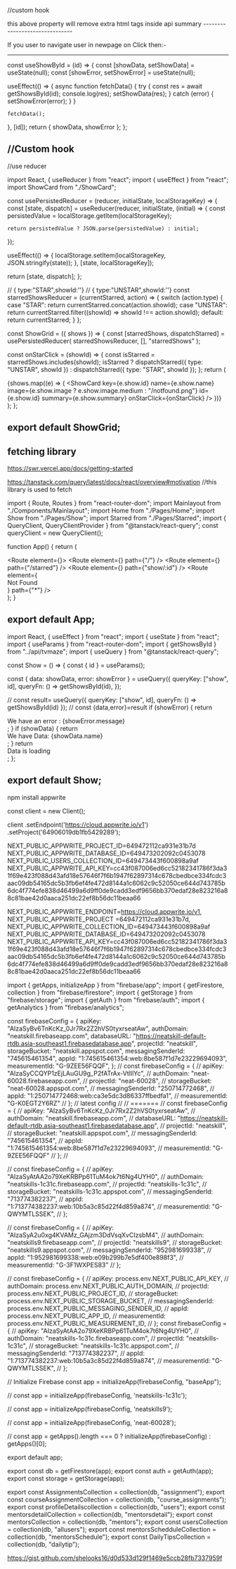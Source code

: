 //custom hook
  <div dangerouslySetInnerHTML={{ __html: summary }} />
  this above property will remove extra html tags inside api summary
-------------------------------

  If you user to navigate user in newpage on Click then:-

--------------------------------

const useShowById = (id) => {
  const [showData, setShowData] = useState(null);
  const [showError, setShowError] = useState(null);

  useEffect(() => {
    async function fetchData() {
      try {
        const res = await getShowsById(id);
        console.log(res);
        setShowData(res);
      } catch (error) {
        setShowError(error);
      }
    }

    fetchData();
  }, [id]);
  return { showData, showError };
};

//Custom hook
--------------------------------------
//use reducer

import React, { useReducer } from "react";
import { useEffect } from "react";
import ShowCard from "./ShowCard";

const usePersistedReducer = (reducer, initialState, localStorageKey) => {
  const [state, dispatch] = useReducer(reducer, initialState, (initial) => {
    const persistedValue = localStorage.getItem(localStorageKey);

    return persistedValue ? JSON.parse(persistedValue) : initial;
  });

  useEffect(() => {
    localStorage.setItem(localStorageKey, JSON.stringify(state));
  }, [state, localStorageKey]);

  return [state, dispatch];
};

// { type:"STAR",showId:''}
// { type:"UNSTAR",showId:''}
const starredShowsReducer = (currentStarred, action) => {
  switch (action.type) {
    case "STAR":
      return currentStarred.concat(action.showId);
    case "UNSTAR":
      return currentStarred.filter((showId) => showId !== action.showId);
    default:
      return currentStarred;
  }
};

const ShowGrid = ({ shows }) => {
  const [starredShows, dispatchStarred] = usePersistedReducer(
    starredShowsReducer,
    [],
    "starredShows"
  );

  const onStarClick = (showId) => {
    const isStarred = starredShows.includes(showId);
    isStarred
      ? dispatchStarred({ type: "UNSTAR", showId })
      : dispatchStarred({ type: "STAR", showId });
  };
  return (
    <div className="shows">
      {shows.map((e) => (
        <ShowCard
          key={e.show.id}
          name={e.show.name}
          image={e.show.image ? e.show.image.medium : "/notfound.png"}
          id={e.show.id}
          summary={e.show.summary}
          onStarClick={onStarClick}
        />
      ))}
    </div>
  );
};

export default ShowGrid;
-----------------------------------------

## fetching library

https://swr.vercel.app/docs/getting-started

https://tanstack.com/query/latest/docs/react/overview#motivation       //this library is used to fetch


import { Route, Routes } from "react-router-dom";
import Mainlayout from "./Components/Mainlayout";
import Home from "./Pages/Home";
import Show from "./Pages/Show";
import Starred from "./Pages/Starred";
import { QueryClient, QueryClientProvider } from "@tanstack/react-query";
const queryClient = new QueryClient();

function App() {
  return (
    <div className="App">
      <QueryClientProvider client={queryClient}>
        <Routes>
          <Route element={<Mainlayout />}>
            <Route element={<Home />} path={"/"} />
            <Route element={<Starred />} path={"/starred"} />
            <Route element={<Show />} path={"show/:id"} />
          </Route>
          <Route element={<div>Not Found</div>} path={"*"} />
        </Routes>
      </QueryClientProvider>
    </div>
  );
}

export default App;
---------------------------------------
import React, { useEffect } from "react";
import { useState } from "react";
import { useParams } from "react-router-dom";
import { getShowsById } from "../api/tvmaze";
import { useQuery } from "@tanstack/react-query";

const Show = () => {
  const { id } = useParams();

  const { data: showData, error: showError } = useQuery({
    queryKey: ["show", id],
    queryFn: () => getShowsById(id),
  });

  //  const result= useQuery({ queryKey: ["show", id], queryFn: () => getShowsById(id) });
  //  const {data,error}=result
  if (showError) {
    return <div>We have an error : {showError.message}</div>;
  }
  if (showData) {
    return <div>We have Data: {showData.name}</div>;
  }
  return <div>Data is loading </div>;
};

export default Show;
--------------------------------------




npm install appwrite


const client = new Client();

<!-- Init your SDK
Now that you've downloaded the SDK, it's time to initialze it. Use your project ID, which can be found in your project settings page. -->

client
    .setEndpoint('https://cloud.appwrite.io/v1')
    .setProject('64906019db1fb5429289');





NEXT_PUBLIC_APPWRITE_PROJECT_ID=649472112ca931e31b7d
NEXT_PUBLIC_APPWRITE_DATABASE_ID=649473202092c0453078
NEXT_PUBLIC_USERS_COLLECTION_ID=649473443f600898a9af
NEXT_PUBLIC_APPWRITE_API_KEY=cc43f087006ed6cc52182341786f3da31f69e423f088d43afd18e57646f7f6b1947f62897314c678cbedbce334fcdc3aac09db54165dc5b3fb6ef4fe472d8144a1c6062c9c52050ce644d743785b6dc4f774efe838d46499a6d9ff0de9cadd3edf9656bb370edaf28e823216a88c81bae42d0aaca251dc22ef8b56dc11beaa66

NEXT_PUBLIC_APPWRITE_ENDPOINT=https://cloud.appwrite.io/v1,
 NEXT_PUBLIC_APPWRITE_PROJECT =649472112ca931e31b7d,
NEXT_PUBLIC_APPWRITE_COLLECTION_ID=649473443f600898a9af
NEXT_PUBLIC_APPWRITE_DATABASE_ID=649473202092c0453078
NEXT_PUBLIC_APPWRITE_API_KEY=cc43f087006ed6cc52182341786f3da31f69e423f088d43afd18e57646f7f6b1947f62897314c678cbedbce334fcdc3aac09db54165dc5b3fb6ef4fe472d8144a1c6062c9c52050ce644d743785b6dc4f774efe838d46499a6d9ff0de9cadd3edf9656bb370edaf28e823216a88c81bae42d0aaca251dc22ef8b56dc11beaa66



























import { getApps, initializeApp } from "firebase/app";
import { getFirestore, collection } from "firebase/firestore";
import { getStorage } from "firebase/storage";
import { getAuth } from "firebase/auth";
import { getAnalytics } from "firebase/analytics";

const firebaseConfig = {
  apiKey: "AIzaSyBv6TnKcKz_0Jr7Rx2Z2hVS0tyxrseatAw",
  authDomain: "neatskill.firebaseapp.com",
  databaseURL:
    "https://neatskill-default-rtdb.asia-southeast1.firebasedatabase.app",
  projectId: "neatskill",
  storageBucket: "neatskill.appspot.com",
  messagingSenderId: "745615461354",
  appId: "1:745615461354:web:8be587f1d7e23229694093",
  measurementId: "G-9ZEE56FQQF",
};
// const firebaseConfig = {
//   apiKey: "AIzaSyCCQYP1zEjLAuGU9g_P2fATrAx-VtlIlYc",
//   authDomain: "neat-60028.firebaseapp.com",
//   projectId: "neat-60028",
//   storageBucket: "neat-60028.appspot.com",
//   messagingSenderId: "250714772468",
//   appId: "1:250714772468:web:ca3e5dc3d86337ffbedfa1",
//   measurementId: "G-K0EGT2Y6RZ"
// };
// latest config
//
// =======
// const firebaseConfig = {
//   apiKey: "AIzaSyBv6TnKcKz_0Jr7Rx2Z2hVS0tyxrseatAw",
//   authDomain: "neatskill.firebaseapp.com",
//   databaseURL: "https://neatskill-default-rtdb.asia-southeast1.firebasedatabase.app",
//   projectId: "neatskill",
//   storageBucket: "neatskill.appspot.com",
//   messagingSenderId: "745615461354",
//   appId: "1:745615461354:web:8be587f1d7e23229694093",
//   measurementId: "G-9ZEE56FQQF"
// };
//

// const firebaseConfig = {
//   apiKey: "AIzaSyAtAA2o79XeKRBPp61TuM4ok7t6Ng4UYH0",
//   authDomain: "neatskills-1c31c.firebaseapp.com",
//   projectId: "neatskills-1c31c",
//   storageBucket: "neatskills-1c31c.appspot.com",
//   messagingSenderId: "713774382237",
//   appId: "1:713774382237:web:10b5a3c85d22f4d859a874",
//   measurementId: "G-QWYMTLSSEK",
// };

// const firebaseConfig = {
//   apiKey: "AIzaSyA2u0xg4KVAMz_GAjzm3DdVsqXvCIzsbM4",
//   authDomain: "neatskills9.firebaseapp.com",
//   projectId: "neatskills9",
//   storageBucket: "neatskills9.appspot.com",
//   messagingSenderId: "952981699338",
//   appId: "1:952981699338:web:e09b299b7e5df400e898f3",
//   measurementId: "G-3F1WXPES83"
// };

// const firebaseConfig = {
//   apiKey: process.env.NEXT_PUBLIC_API_KEY,
//   authDomain: process.env.NEXT_PUBLIC_AUTH_DOMAIN,
//   projectId: process.env.NEXT_PUBLIC_PROJECT_ID,
//   storageBucket: process.env.NEXT_PUBLIC_STORAGE_BUCKET,
//   messagingSenderId: process.env.NEXT_PUBLIC_MESSAGING_SENDER_ID,
//   appId: process.env.NEXT_PUBLIC_APP_ID,
//   measurementId: process.env.NEXT_PUBLIC_MEASUREMENT_ID,
// }; const firebaseConfig = {
//   apiKey: "AIzaSyAtAA2o79XeKRBPp61TuM4ok7t6Ng4UYH0",
//   authDomain: "neatskills-1c31c.firebaseapp.com",
//   projectId: "neatskills-1c31c",
//   storageBucket: "neatskills-1c31c.appspot.com",
//   messagingSenderId: "713774382237",
//   appId: "1:713774382237:web:10b5a3c85d22f4d859a874",
//   measurementId: "G-QWYMTLSSEK",
// };


// Initialize Firebase
const app = initializeApp(firebaseConfig, "baseApp");

//  const app = initializeApp(firebaseConfig, 'neatskills-1c31c');

// const app = initializeApp(firebaseConfig, 'neatskills9');

//  const app = initializeApp(firebaseConfig, 'neat-60028');


// const app = getApps().length === 0 ? initializeApp(firebaseConfig) : getApps()[0];

export default app;

export const db = getFirestore(app);
export const auth = getAuth(app);
export const storage = getStorage(app);

export const AssignmentsCollection = collection(db, "assignment");
export const courseAssignmentCollection = collection(db, "course_assignments");
export const profileDetailscollection = collection(db, "users");
export const mentorsdetailCollection = collection(db, "mentorsdetail");
export const mentorsCollection = collection(db, "mentors");
export const usersCollection = collection(db, "allusers");
export const mentorsSchedduleCollection = collection(db, "mentorsSchedule");
export const DailyTipsCollection = collection(db, "dailytip");


https://gist.github.com/shelooks16/d0d533d129f1469e5ccb28fb7337959f